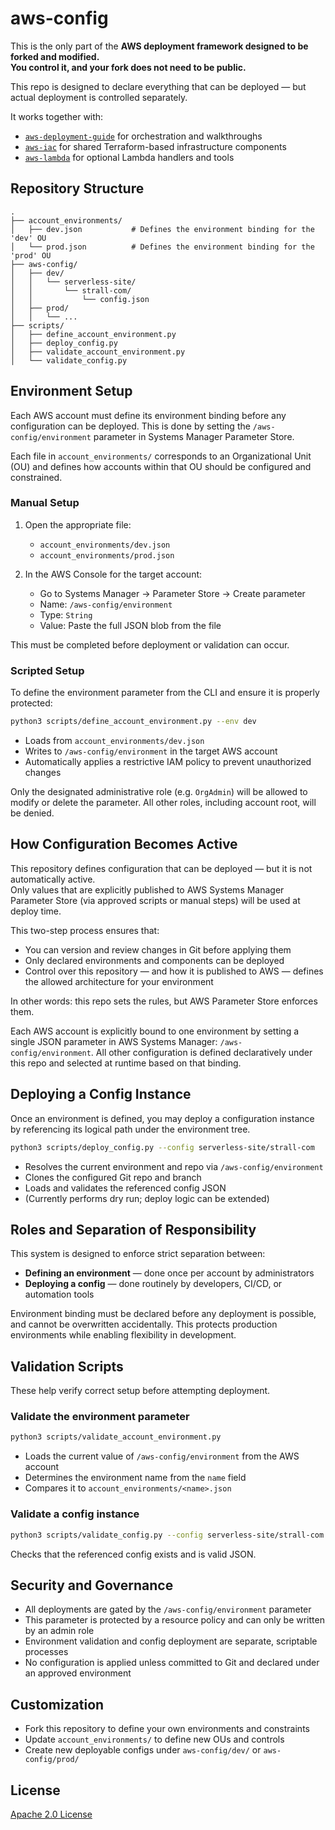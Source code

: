 # aws-config

This is the only part of the **AWS deployment framework designed to be forked and modified.**  
**You control it, and your fork does not need to be public.**

This repo is designed to declare everything that can be deployed — but actual deployment is controlled separately.


It works together with:
- [`aws-deployment-guide`](https://github.com/tstrall/aws-deployment-guide) for orchestration and walkthroughs
- [`aws-iac`](https://github.com/tstrall/aws-iac) for shared Terraform-based infrastructure components
- [`aws-lambda`](https://github.com/tstrall/aws-lambda) for optional Lambda handlers and tools

## Repository Structure

```
.
├── account_environments/
│   ├── dev.json           # Defines the environment binding for the 'dev' OU
│   └── prod.json          # Defines the environment binding for the 'prod' OU
├── aws-config/
│   ├── dev/
│   │   └── serverless-site/
│   │       └── strall-com/
│   │           └── config.json
│   ├── prod/
│   │   └── ...
├── scripts/
│   ├── define_account_environment.py
│   ├── deploy_config.py
│   ├── validate_account_environment.py
│   └── validate_config.py
```

## Environment Setup

Each AWS account must define its environment binding before any configuration can be deployed. This is done by setting the `/aws-config/environment` parameter in Systems Manager Parameter Store.

Each file in `account_environments/` corresponds to an Organizational Unit (OU) and defines how accounts within that OU should be configured and constrained.

### Manual Setup

1. Open the appropriate file:
   - `account_environments/dev.json`
   - `account_environments/prod.json`

2. In the AWS Console for the target account:
   - Go to Systems Manager → Parameter Store → Create parameter
   - Name: `/aws-config/environment`
   - Type: `String`
   - Value: Paste the full JSON blob from the file

This must be completed before deployment or validation can occur.

### Scripted Setup

To define the environment parameter from the CLI and ensure it is properly protected:

```bash
python3 scripts/define_account_environment.py --env dev
```

- Loads from `account_environments/dev.json`
- Writes to `/aws-config/environment` in the target AWS account
- Automatically applies a restrictive IAM policy to prevent unauthorized changes

Only the designated administrative role (e.g. `OrgAdmin`) will be allowed to modify or delete the parameter. All other roles, including account root, will be denied.

## How Configuration Becomes Active

This repository defines configuration that can be deployed — but it is not automatically active.  
Only values that are explicitly published to AWS Systems Manager Parameter Store (via approved scripts or manual steps) will be used at deploy time.

This two-step process ensures that:

- You can version and review changes in Git before applying them
- Only declared environments and components can be deployed
- Control over this repository — and how it is published to AWS — defines the allowed architecture for your environment

In other words: this repo sets the rules, but AWS Parameter Store enforces them.

Each AWS account is explicitly bound to one environment by setting a single JSON parameter in AWS Systems Manager: `/aws-config/environment`. All other configuration is defined declaratively under this repo and selected at runtime based on that binding.

## Deploying a Config Instance

Once an environment is defined, you may deploy a configuration instance by referencing its logical path under the environment tree.

```bash
python3 scripts/deploy_config.py --config serverless-site/strall-com
```

- Resolves the current environment and repo via `/aws-config/environment`
- Clones the configured Git repo and branch
- Loads and validates the referenced config JSON
- (Currently performs dry run; deploy logic can be extended)

## Roles and Separation of Responsibility

This system is designed to enforce strict separation between:

- **Defining an environment** — done once per account by administrators
- **Deploying a config** — done routinely by developers, CI/CD, or automation tools

Environment binding must be declared before any deployment is possible, and cannot be overwritten accidentally. This protects production environments while enabling flexibility in development.

## Validation Scripts

These help verify correct setup before attempting deployment.

### Validate the environment parameter

```bash
python3 scripts/validate_account_environment.py
```

- Loads the current value of `/aws-config/environment` from the AWS account
- Determines the environment name from the `name` field
- Compares it to `account_environments/<name>.json`

### Validate a config instance

```bash
python3 scripts/validate_config.py --config serverless-site/strall-com
```

Checks that the referenced config exists and is valid JSON.

## Security and Governance

- All deployments are gated by the `/aws-config/environment` parameter
- This parameter is protected by a resource policy and can only be written by an admin role
- Environment validation and config deployment are separate, scriptable processes
- No configuration is applied unless committed to Git and declared under an approved environment

## Customization

- Fork this repository to define your own environments and constraints
- Update `account_environments/` to define new OUs and controls
- Create new deployable configs under `aws-config/dev/` or `aws-config/prod/`

## License

[Apache 2.0 License](LICENSE)
